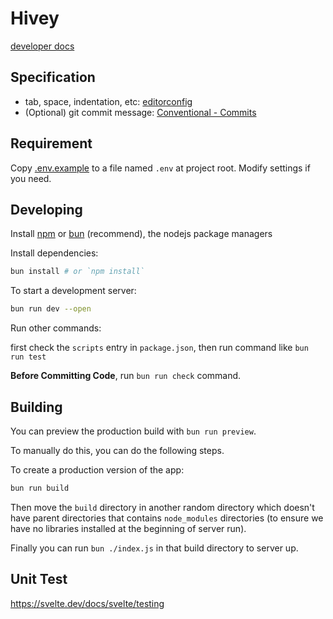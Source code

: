 # Hivey

[developer docs](./dev.md)

## Specification

- tab, space, indentation, etc: [editorconfig](https://editorconfig.org/)
- (Optional) git commit message: [Conventional - Commits](https://www.conventionalcommits.org/en/v1.0.0/)

## Requirement

Copy [.env.example](.env.example) to a file named `.env` at project root. Modify settings if you need.

## Developing

Install
[npm](https://docs.npmjs.com/downloading-and-installing-node-js-and-npm?ref=meilisearch-blog)
or [bun](https://bun.sh/) (recommend), the nodejs package managers

Install dependencies:

``` bash
bun install # or `npm install`
```

To start a development server:

``` bash
bun run dev --open
```

Run other commands:

first check the `scripts` entry in `package.json`, then run command like `bun run test`

**Before Committing Code**, run `bun run check` command.

## Building

You can preview the production build with `bun run preview`.

To manually do this, you can do the following steps.

To create a production version of the app:

```bash
bun run build
```

Then move the `build` directory in another random directory which doesn't have parent directories
that contains `node_modules` directories (to ensure we have no libraries installed at the
beginning of server run).

Finally you can run `bun ./index.js` in that build directory to server up.

## Unit Test

https://svelte.dev/docs/svelte/testing
